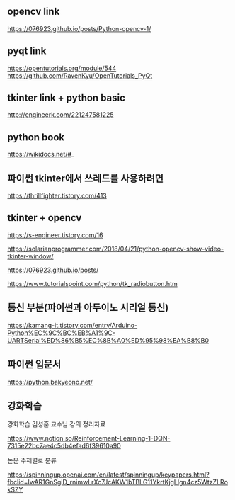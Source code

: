 opencv link
--------------
https://076923.github.io/posts/Python-opencv-1/

pyqt link
--------------
https://opentutorials.org/module/544
https://github.com/RavenKyu/OpenTutorials_PyQt

tkinter link + python basic
------------------
http://engineerk.com/221247581225

python book
----------------
https://wikidocs.net/#_

파이썬 tkinter에서 쓰레드를 사용하려면
----------------------------------
https://thrillfighter.tistory.com/413


tkinter + opencv 
--------------------
https://s-engineer.tistory.com/16

https://solarianprogrammer.com/2018/04/21/python-opencv-show-video-tkinter-window/

https://076923.github.io/posts/

https://www.tutorialspoint.com/python/tk_radiobutton.htm

통신 부분(파이썬과 아두이노 시리얼 통신)
----------------
https://kamang-it.tistory.com/entry/Arduino-Python%EC%9C%BC%EB%A1%9C-UARTSerial%ED%86%B5%EC%8B%A0%ED%95%98%EA%B8%B0

파이썬 입문서
---------------------
https://python.bakyeono.net/

강화학습 
--------------------
강화학습 김성훈 교수님 강의 정리자료


https://www.notion.so/Reinforcement-Learning-1-DQN-7315e22bc7ae4c5db4efad6f39610a90

논문 주제별로 분류

https://spinningup.openai.com/en/latest/spinningup/keypapers.html?fbclid=IwAR1GnSgiD_rnimwLrXc7JcAKW1bTBLG11YkrtKjgLIgn4cz5WtzZLRokSZY
